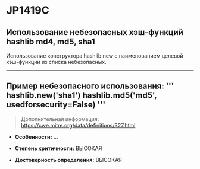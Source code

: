 # JP1419C 
## Использование небезопасных хэш-функций hashlib md4, md5, sha1 
Использование конструктора hashlib.new с наименованием целевой хэш-функции
из списка небезопасных.


---
Пример небезопасного использования:
'''
hashlib.new('sha1')
hashlib.md5('md5', usedforsecurity=False)
'''
---
> Дополнительная информация:
> <https://cwe.mitre.org/data/definitions/327.html>

* __Особенности:__ ...

* __Степень критичности:__ ВЫСОКАЯ
* __Достоверность определения:__ ВЫСОКАЯ